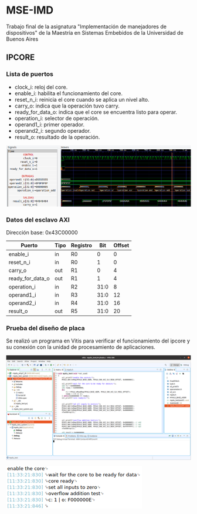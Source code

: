# MSE-IMD
Trabajo final de la asignatura "Implementación de manejadores de dispositivos" de la Maestría en Sistemas Embebidos de la Universidad de Buenos Aires

## IPCORE

### Lista de puertos

* clock_i: reloj del core.
* enable_i: habilita el funcionamiento del core.
* reset_n_i: reinicia el core cuando se aplica un nivel alto.
* carry_o: indica que la operación tuvo carry.
* ready_for_data_o: indica que el core se encuentra listo para operar.
* operation_i: selector de operación.
* operand1_i: primer operador.
* operand2_i: segundo operador.
* result_o: resultado de la operación.

![señales](img/signals.png)

### Datos del esclavo AXI

Dirección base: 0x43C00000

|Puerto           |Tipo|Registro|Bit |Offset|
|-----------------|----|--------|----|------|
|enable_i         |in  |R0      |0   |0     |
|reset_n_i        |in  |R0      |1   |0     |
|carry_o          |out |R1      |0   |4     |
|ready_for_data_o |out |R1      |1   |4     |
|operation_i      |in  |R2      |31:0|8     |
|operand1_i       |in  |R3      |31:0|12    |
|operand2_i       |in  |R4      |31:0|16    |
|result_o         |out |R5      |31:0|20    |

### Prueba del diseño de placa

Se realizó un programa en Vitis para verificar el funcionamiento del ipcore y su conexión con la unidad de procesamiento de aplicaciones.

![vitis](img/vitis.png)

![cutecom](img/cutecom.png)
